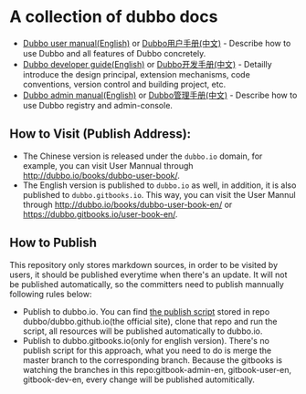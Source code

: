 # A collection of dubbo docs

* [Dubbo user manual(English)](http://dubbo.io/books/dubbo-user-book-en/) or [Dubbo用户手册(中文)](http://dubbo.io/books/dubbo-user-book/) - Describe how to use Dubbo and all features of Dubbo concretely.
* [Dubbo developer guide(English)](http://dubbo.io/books/dubbo-dev-book-en/) or [Dubbo开发手册(中文)](http://dubbo.io/books/dubbo-dev-book/) - Detailly introduce the design principal, extension mechanisms, code conventions, version control and building project, etc.
* [Dubbo admin manual(English)](http://dubbo.io/books/dubbo-admin-book-en/) or [Dubbo管理手册(中文)](http://dubbo.io/books/dubbo-admin-book/) - Describe how to use Dubbo registry and admin-console.

## How to Visit (Publish Address):

* The Chinese version is released under the `dubbo.io` domain, for example, you can visit User Mannual through http://dubbo.io/books/dubbo-user-book/.
* The English version is published to `dubbo.io` as well, in addition, it is also published to `dubbo.gitbooks.io`. This way, you can visit the User Mannul through http://dubbo.io/books/dubbo-user-book-en/ or https://dubbo.gitbooks.io/user-book-en/.

## How to Publish

This repository only stores markdown sources, in order to be visited by users, it should be published everytime when there's an update. It will not be published automatically, so the committers need to publish mannually following rules below:

* Publish to dubbo.io. You can find [the publish script](https://github.com/dubbo/dubbo.github.io/blob/master/script/deploy) stored in repo dubbo/dubbo.github.io(the official site), clone that repo and run the script, all resources will be published automatically to dubbo.io.
* Publish to dubbo.gitbooks.io(only for english version). There's no publish script for this approach, what you need to do is merge the master branch to the corresponding branch. Because the gitbooks is watching the branches in this repo:gitbook-admin-en, gitbook-user-en, gitbook-dev-en, every change will be published automitically.


